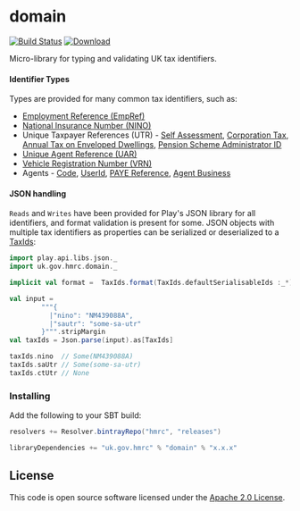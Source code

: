 domain
======
[![Build Status](https://travis-ci.org/hmrc/domain.svg)](https://travis-ci.org/hmrc/domain) [ ![Download](https://api.bintray.com/packages/hmrc/releases/domain/images/download.svg) ](https://bintray.com/hmrc/releases/domain/_latestVersion)

Micro-library for typing and validating UK tax identifiers.

#### Identifier Types

Types are provided for many common tax identifiers, such as:

* [Employment Reference (EmpRef)](src/main/scala/uk/gov/hmrc/domain/EmpRef.scala)
* [National Insurance Number (NINO)](src/main/scala/uk/gov/hmrc/domain/Nino.scala)
* Unique Taxpayer References (UTR) - [Self Assessment](src/main/scala/uk/gov/hmrc/domain/SaUtr.scala), 
[Corporation Tax](src/main/scala/uk/gov/hmrc/domain/CtUtr.scala), [Annual Tax on Enveloped Dwellings](src/main/scala/uk/gov/hmrc/domain/AtedUtr.scala),
[Pension Scheme Administrator ID](src/main/scala/uk/gov/hmrc/domain/PsaId.scala)
* [Unique Agent Reference (UAR)](src/main/scala/uk/gov/hmrc/domain/Uar.scala)
* [Vehicle Registration Number (VRN)](src/main/scala/uk/gov/hmrc/domain/Vrn.scala)
* Agents - [Code](src/main/scala/uk/gov/hmrc/domain/AgentCode.scala), 
[UserId](src/main/scala/uk/gov/hmrc/domain/AgentUserId.scala), 
[PAYE Reference](src/main/scala/uk/gov/hmrc/domain/PayeAgentReference.scala),
[Agent Business](src/main/scala/uk/gov/hmrc/domain/AgentBusinessUtr.scala)

#### JSON handling

`Reads` and `Writes` have been provided for Play's JSON library for all identifiers, and format validation is present for 
some. JSON objects with multiple tax identifiers as properties can be serialized or deserialized to a 
[TaxIds](src/main/scala/uk/gov/hmrc/domain/taxIds.scala):

```scala
import play.api.libs.json._
import uk.gov.hmrc.domain._

implicit val format =  TaxIds.format(TaxIds.defaultSerialisableIds :_*)

val input =
        """{
          |"nino": "NM439088A",
          |"sautr": "some-sa-utr"
        }""".stripMargin
val taxIds = Json.parse(input).as[TaxIds]

taxIds.nino  // Some(NM439088A)
taxIds.saUtr // Some(some-sa-utr)
taxIds.ctUtr // None
```

### Installing

Add the following to your SBT build:
```scala
resolvers += Resolver.bintrayRepo("hmrc", "releases")

libraryDependencies += "uk.gov.hmrc" % "domain" % "x.x.x"
```

## License ##
 
This code is open source software licensed under the [Apache 2.0 License]("http://www.apache.org/licenses/LICENSE-2.0.html").
